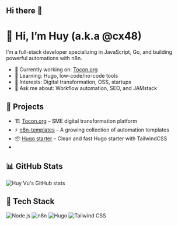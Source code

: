 ## Hi there 👋

# 👋 Hi, I’m Huy (a.k.a @cx48)

I’m a full-stack developer specializing in JavaScript, Go, and building powerful automations with n8n.

- 🔭 Currently working on: [Tocon.org](https://tocon.org)
- 🌱 Learning: Hugo, low-code/no-code tools
- 🧠 Interests: Digital transformation, OSS, startups
- 💬 Ask me about: Workflow automation, SEO, and JAMstack

## 🚀 Projects

- 🏗️ [Tocon.org](https://tocon.org) – SME digital transformation platform
- ⚡ [n8n-templates](https://github.com/cx48/n8n-templates) – A growing collection of automation templates
- 📦 [Hugo starter](https://github.com/cx48/hugo-starter) – Clean and fast Hugo starter with TailwindCSS
- 
## 📊 GitHub Stats

![Huy Vu's GitHub stats](https://github-readme-stats.vercel.app/api?username=cx48&show_icons=true&theme=radical)

## 🧰 Tech Stack

![Node.js](https://img.shields.io/badge/-Node.js-339933?logo=node.js&logoColor=white)
![n8n](https://img.shields.io/badge/-n8n-ef8236?logo=n8n&logoColor=white)
![Hugo](https://img.shields.io/badge/-Hugo-ff4088?logo=hugo&logoColor=white)
![Tailwind CSS](https://img.shields.io/badge/-TailwindCSS-06b6d4?logo=tailwindcss&logoColor=white)

<!--
**bosshie/bosshie** is a ✨ _special_ ✨ repository because its `README.md` (this file) appears on your GitHub profile.

Here are some ideas to get you started:

- 🔭 I’m currently working on ...
- 🌱 I’m currently learning ...
- 👯 I’m looking to collaborate on ...
- 🤔 I’m looking for help with ...
- 💬 Ask me about ...
- 📫 How to reach me: ...
- 😄 Pronouns: ...
- ⚡ Fun fact: ...
-->
